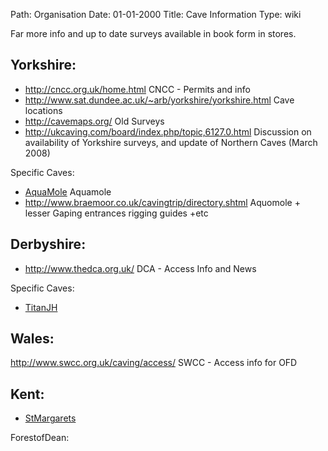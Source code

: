 Path: Organisation
Date: 01-01-2000
Title: Cave Information
Type: wiki

Far more info and up to date surveys available in book form in stores.

Yorkshire:
----------

-   <http://cncc.org.uk/home.html> CNCC - Permits and info
-   <http://www.sat.dundee.ac.uk/~arb/yorkshire/yorkshire.html> Cave
    locations
-   <http://cavemaps.org/> Old Surveys
-   <http://ukcaving.com/board/index.php/topic,6127.0.html> Discussion
    on availability of Yorkshire surveys, and update of Northern Caves
    (March 2008)

Specific Caves:

-   [AquaMole](https://union.ic.ac.uk/rcc/caving/old/wiki/edit.php?n=Main.AquaMole)
    Aquamole
-   <http://www.braemoor.co.uk/cavingtrip/directory.shtml> Aquomole +
    lesser Gaping entrances rigging guides +etc





Derbyshire:
-----------

-   <http://www.thedca.org.uk/> DCA - Access Info and News

Specific Caves:

-   [TitanJH](https://union.ic.ac.uk/rcc/caving/old/wiki/edit.php?n=Main.TitanJH)





Wales:
------

<http://www.swcc.org.uk/caving/access/> SWCC - Access info for OFD





Kent:
-----

-   [StMargarets](https://union.ic.ac.uk/rcc/caving/old/wiki/edit.php?n=Main.StMargarets)

ForestofDean:
